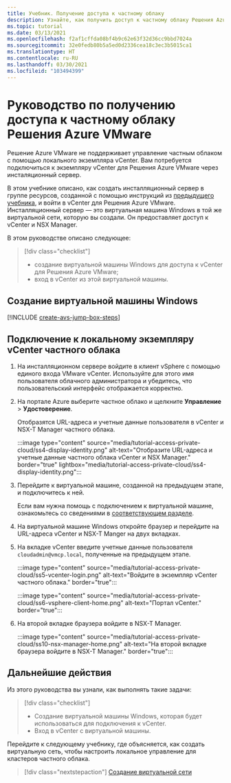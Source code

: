 ```yaml
---
title: Учебник. Получение доступа к частному облаку
description: Узнайте, как получить доступ к частному облаку Решения Azure VMware
ms.topic: tutorial
ms.date: 03/13/2021
ms.openlocfilehash: f2af1cffda08bf4b9c62e63f32d36cc9bbd7024a
ms.sourcegitcommit: 32e0fedb80b5a5ed0d2336cea18c3ec3b5015ca1
ms.translationtype: HT
ms.contentlocale: ru-RU
ms.lasthandoff: 03/30/2021
ms.locfileid: "103494399"
---
```

# <a name="tutorial-access-an-azure-vmware-solution-private-cloud"></a>Руководство по получению доступа к частному облаку Решения Azure VMware

Решение Azure VMware не поддерживает управление частным облаком с помощью локального экземпляра vCenter. Вам потребуется подключиться к экземпляру vCenter для Решения Azure VMware через инсталяционный сервер. 

В этом учебнике описано, как создать инсталляционный сервер в группе ресурсов, созданной с помощью инструкций из [предыдущего учебника](tutorial-configure-networking.md), и войти в vCenter для Решения Azure VMware. Инсталляционный сервер — это виртуальная машина Windows в той же виртуальной сети, которую вы создали.  Он предоставляет доступ к vCenter и NSX Manager. 

В этом руководстве описано следующее:

> [!div class="checklist"]
> * создание виртуальной машины Windows для доступа к vCenter для Решения Azure VMware;
> * вход в vCenter из этой виртуальной машины.

## <a name="create-a-new-windows-virtual-machine"></a>Создание виртуальной машины Windows

[!INCLUDE [create-avs-jump-box-steps](includes/create-jump-box-steps.md)]

## <a name="connect-to-the-local-vcenter-of-your-private-cloud"></a>Подключение к локальному экземпляру vCenter частного облака

1. На инсталляционном сервере войдите в клиент vSphere с помощью единого входа VMware vCenter. Используйте для этого имя пользователя облачного администратора и убедитесь, что пользовательский интерфейс отображается корректно.

1. На портале Azure выберите частное облако и щелкните **Управление** > **Удостоверение**. 

   Отобразятся URL-адреса и учетные данные пользователя в vCenter и NSX-T Manager частного облака.

   :::image type="content" source="media/tutorial-access-private-cloud/ss4-display-identity.png" alt-text="Отобразите URL-адреса и учетные данные частного облака vCenter и NSX Manager." border="true" lightbox="media/tutorial-access-private-cloud/ss4-display-identity.png":::

1. Перейдите к виртуальной машине, созданной на предыдущем этапе, и подключитесь к ней. 

   Если вам нужна помощь с подключением к виртуальной машине, ознакомьтесь со сведениями в [соответствующем разделе](../virtual-machines/windows/connect-logon.md#connect-to-the-virtual-machine).

1. На виртуальной машине Windows откройте браузер и перейдите на URL-адреса vCenter и NSX-T Manger на двух вкладках. 

1. На вкладке vCenter введите учетные данные пользователя `cloudadmin@vmcp.local`, полученные на предыдущем этапе.

   :::image type="content" source="media/tutorial-access-private-cloud/ss5-vcenter-login.png" alt-text="Войдите в экземпляр vCenter частного облака." border="true":::

   :::image type="content" source="media/tutorial-access-private-cloud/ss6-vsphere-client-home.png" alt-text="Портал vCenter." border="true":::

1. На второй вкладке браузера войдите в NSX-T Manager.

   :::image type="content" source="media/tutorial-access-private-cloud/ss10-nsx-manager-home.png" alt-text="На второй вкладке браузера войдите в NSX-T Manager." border="true":::



## <a name="next-steps"></a>Дальнейшие действия

Из этого руководства вы узнали, как выполнять такие задачи:

> [!div class="checklist"]
> * Создание виртуальной машины Windows, которая будет использоваться для подключения к vCenter.
> * Вход в vCenter с виртуальной машины.

Перейдите к следующему учебнику, где объясняется, как создать виртуальную сеть, чтобы настроить локальное управление для кластеров частного облака.

> [!div class="nextstepaction"]
> [Создание виртуальной сети](tutorial-configure-networking.md)


